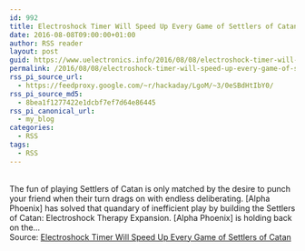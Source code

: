 ```yaml
---
id: 992
title: Electroshock Timer Will Speed Up Every Game of Settlers of Catan
date: 2016-08-08T09:00:00+01:00
author: RSS reader
layout: post
guid: https://www.uelectronics.info/2016/08/08/electroshock-timer-will-speed-up-every-game-of-settlers-of-catan/
permalink: /2016/08/08/electroshock-timer-will-speed-up-every-game-of-settlers-of-catan/
rss_pi_source_url:
  - https://feedproxy.google.com/~r/hackaday/LgoM/~3/0eSBdHtIbY0/
rss_pi_source_md5:
  - 8bea1f1277422e1dcbf7ef7d64e86445
rss_pi_canonical_url:
  - my_blog
categories:
  - RSS
tags:
  - RSS
---
```

&#013;  
The fun of playing Settlers of Catan is only matched by the desire to punch your friend when their turn drags on with endless deliberating. [Alpha Phoenix] has solved that quandary of inefficient play by building the Settlers of Catan: Electroshock Therapy Expansion. [Alpha Phoenix] is holding back on the…&#013;  
Source: <a href="https://feedproxy.google.com/~r/hackaday/LgoM/~3/0eSBdHtIbY0/" target="_blank">Electroshock Timer Will Speed Up Every Game of Settlers of Catan</a>
